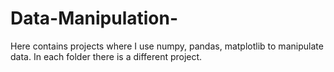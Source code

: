 # Data-Manipulation-
Here contains projects where I use numpy, pandas, matplotlib to manipulate data. In each folder there is a different project.
